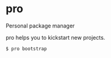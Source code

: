 # pro

Personal package manager

pro helps you to kickstart new projects.

```js
$ pro bootstrap
```
